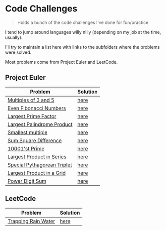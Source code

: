 # Code Challenges

> Holds a bunch of the code challenges I've done for fun/practice.

I tend to jump around languages willy nilly (depending on my job at the time, usually).

I'll try to maintain a list here with links to the subfolders where the problems were solved.

Most problems come from Project Euler and LeetCode.


## Project Euler
| Problem                                                           | Solution                                                               |
| ----------------------------------------------------------------- | ---------------------------------------------------------------------- |
| [Multiples of 3 and 5](https://projecteuler.net/problem=1)        | [here](./python/project-euler/multiples-of-3-and-5/solution.py)        |
| [Even Fibonacci Numbers](https://projecteuler.net/problem=2)      | [here](./python/project-euler/even-fibonacci/solution.py)              |
| [Largest Prime Factor](https://projecteuler.net/problem=3)        | [here](./python/project-euler/largest-prime-factor/solution.py)        |
| [Largest Palindrome Product](https://projecteuler.net/problem=3)  | [here](./python/project-euler/largest-palindrome-product/solution.py)  |
| [Smallest multiple](https://projecteuler.net/problem=4)           | [here](./python/project-euler/smallest-multiple/solution.py)           |
| [Sum Square Difference](https://projecteuler.net/problem=5)       | [here](./python/project-euler/sum-square-difference/solution.py)       |
| [10001'st Prime](https://projecteuler.net/problem=6)              | [here](./python/project-euler/10001st-prime/solution.py)               |
| [Largest Product in Series](https://projecteuler.net/problem=7)   | [here](./python/project-euler/largest-product-in-series/solution.py)   |
| [Special Pythagorean Triplet](https://projecteuler.net/problem=8) | [here](./python/project-euler/special-pythagorean-triplet/solution.py) |
| [Largest Product in a Grid](https://projecteuler.net/problem=9)   | [here](./python/project-euler/largest-product-in-grid/solution.py)     |
| [Power Digit Sum](https://projecteuler.net/problem=16)            | [here](./python/project-euler/power-digit-sum/solution.py)             |

## LeetCode

| Problem                                                                               | Solution                                                  |
| ------------------------------------------------------------------------------------- | --------------------------------------------------------- |
| [Trapping Rain Water](https://leetcode.com/problems/trapping-rain-water/submissions/) | [here](./python/leetcode/trapping-rain-water/solution.py) |